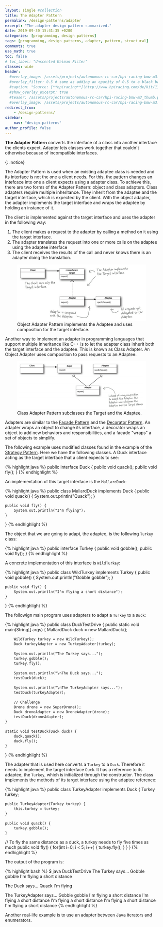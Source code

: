 ```yaml
---
layout: single #collection
title: The Adapter Pattern
permalink: /design-patterns/adapter
excerpt: "The adapter design pattern summarized."
date: 2019-09-30 15:41:35 +0200
categories: [programming, design patterns]
tags: [programming, design patterns, adapter, pattern, structural]
comments: true
use_math: true
toc: false
# toc_label: "Unscented Kalman Filter"
classes: wide
header:
  #overlay_image: /assets/projects/autonomous-rc-car/hpi-racing-bmw-m3.png
  #overlay_filter: 0.5 # same as adding an opacity of 0.5 to a black background
  #caption: "Source: [**hpiracing**](http://www.hpiracing.com/de/kit/114343)"
  #show_overlay_excerpt: true
  #teaser: /assets/projects/autonomous-rc-car/hpi-racing-bmw-m3_thumb.png
  #overlay_image: /assets/projects/autonomous-rc-car/hpi-racing-bmw-m3.png
redirect_from:
    - /design-patterns/
sidebar:
    nav: "design-patterns"
author_profile: false
---
```


<p>
<b>The Adapter Pattern</b> converts the interface of a class into
another interface the clients expect. Adapter lets classes work 
together that couldn't otherwise because of incompatible interfaces.
</p>
{: .notice}

The Adapter Pattern is used when an existing adaptee class is needed and its interface is not the one a client needs.
For this, the pattern changes an intefcace into one a client expects using a adapter class. 
To achieve this, there are two forms of the Adapter Pattern: object and class adapters. 
Class adapters require multiple inheritance. They inherit from the adaptee and the target interface, 
which is expected by the client. With the object adapter, the adapter implements the target interface and wraps the adaptee by holding an instance of it.

The client is implemented against the target interface and uses the adapter in the following way:

1. The client makes a request to the adapter by calling a method on it using the target interface.
2. The adapter translates the request into one or more calls on the adaptee using the adaptee interface
3. The client receives the results of the call and never knows there is an adapter doing the translation.

<figure>
    <a href="/assets/pages/design-patterns/adapter-object-pattern.png"><img src="/assets/pages/design-patterns/adapter-object-pattern.png"></a>
    <figcaption>Object Adapter Pattern implements the Adaptee and uses composition for the target interface.</figcaption>
</figure>

Another way to implement an adapter in programming languages that support multiple inheritance like C++ is to let the adapter class inherit both the target interface and the adaptee. This is known as Class Adapter. An Object Adapter uses composition to pass requests to an Adaptee.

<figure>
    <a href="/assets/pages/design-patterns/adapter-class-pattern.png"><img src="/assets/pages/design-patterns/adapter-class-pattern.png"></a>
    <figcaption>Class Adapter Pattern subclasses the Target and the Adaptee.</figcaption>
</figure>


Adapters are similar to the [Facade Pattern](/design-patterns/facade) and the [Decorator Pattern](/design-patterns/decorator). An adapter wraps an object to change its interface, 
a decorator wraps an object to add new behaviors and responsibilities, 
and a facade "wraps" a set of objects to simplify.

The following example uses modified classes found in the example of the [Strategy Pattern](/design-patterns/strategy).
Here we have the following classes. A Duck interface acting as the target interface that a client expects to see: 

{% highlight java %}
public interface Duck {
	public void quack();
	public void fly();
}
{% endhighlight %}

An implementation of this target interface is the `MallardDuck`:

{% highlight java %}
public class MallardDuck implements Duck {
	public void quack() {
		System.out.println("Quack");
	}
 
	public void fly() {
		System.out.println("I'm flying");
	}
}
{% endhighlight %}

The object that we are going to adapt, the adaptee, is the following `Turkey` class:

{% highlight java %}
public interface Turkey {
	public void gobble();
	public void fly();
}
{% endhighlight %}


A concrete implementation of this interface is `WildTurkey`:

{% highlight java %}
public class WildTurkey implements Turkey {
	public void gobble() {
		System.out.println("Gobble gobble");
	}
 
	public void fly() {
		System.out.println("I'm flying a short distance");
	}
}
{% endhighlight %}

The followign main program uses adapters to adapt a `Turkey` to a `Duck`:

{% highlight java %}
public class DuckTestDrive {
	public static void main(String[] args) {
		MallardDuck duck = new MallardDuck();

		WildTurkey turkey = new WildTurkey();
		Duck turkeyAdapter = new TurkeyAdapter(turkey);

		System.out.println("The Turkey says...");
		turkey.gobble();
		turkey.fly();

		System.out.println("\nThe Duck says...");
		testDuck(duck);

		System.out.println("\nThe TurkeyAdapter says...");
		testDuck(turkeyAdapter);
		
		// Challenge
		Drone drone = new SuperDrone();
		Duck droneAdapter = new DroneAdapter(drone);
		testDuck(droneAdapter);
	}

	static void testDuck(Duck duck) {
		duck.quack();
		duck.fly();
	}
}
{% endhighlight %}

The adapter that is used here converts a `Turkey` to a `Duck`. Therefore it needs to implement the target interface `Duck`.
It has a reference to its adaptee, the `Turkey`, which is initialized through the constructor. The class implements the methods of its target interface using the adaptee reference:


{% highlight java %}
public class TurkeyAdapter implements Duck {
	Turkey turkey;
 
	public TurkeyAdapter(Turkey turkey) {
		this.turkey = turkey;
	}
    
	public void quack() {
		turkey.gobble();
	}
  
  // To fly the same distance as a duck, a turkey needs to fly five times as much
	public void fly() {
		for(int i=0; i < 5; i++) {
			turkey.fly();
		}
	}
}
{% endhighlight %}

The output of the program is:

{% highlight bash %}
$ java DuckTestDrive
The Turkey says...
Gobble gobble
I'm flying a short distance

The Duck says...
Quack
I'm flying

The TurkeyAdapter says...
Gobble gobble
I'm flying a short distance
I'm flying a short distance
I'm flying a short distance
I'm flying a short distance
I'm flying a short distance
{% endhighlight %}

Another real-life example is to use an adapter between Java iterators and enumerators.
